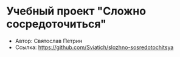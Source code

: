 # Учебный проект "Сложно сосредоточиться"

* Автор: Святослав Петрин
* Ссылка: https://github.com/Sviatich/slozhno-sosredotochitsya